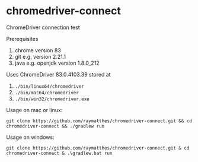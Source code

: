 # chromedriver-connect
ChromeDriver connection test

Prerequisites
1. chrome version 83
2. git e.g. version 2.21.1
3. java e.g. openjdk version 1.8.0_212 

Uses ChromeDriver 83.0.4103.39 stored at
1. `./bin/linux64/chromedriver`
2. `./bin/mac64/chromedriver`
3. `./bin/win32/chromedriver.exe`

Usage on mac or linux:
```
git clone https://github.com/raymatthes/chromedriver-connect.git && cd chromedriver-connect && ./gradlew run
```

Usage on windows:
```
git clone https://github.com/raymatthes/chromedriver-connect.git & cd chromedriver-connect & .\gradlew.bat run
```           
